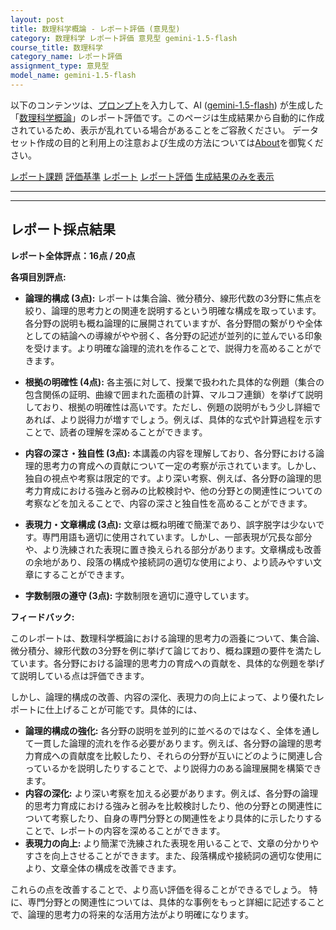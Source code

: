 ```yaml
---
layout: post
title: 数理科学概論 - レポート評価 (意見型)
category: 数理科学 レポート評価 意見型 gemini-1.5-flash
course_title: 数理科学
category_name: レポート評価
assignment_type: 意見型
model_name: gemini-1.5-flash
---
```


以下のコンテンツは、[プロンプト](http://127.0.0.1:8000/generated/数理科学/gemini-1.5-flash/prompt_レポート評価-意見型.md)を入力して、AI ([gemini-1.5-flash](contents/gemini-1.5-flash)) が生成した「[数理科学概論](/contents/数理科学/)」のレポート評価です。このページは生成結果から自動的に作成されているため、表示が乱れている場合があることをご容赦ください。
データセット作成の目的と利用上の注意および生成の方法については[About](/About)を御覧ください。

[レポート課題](../レポート課題-意見型)
[評価基準](../評価基準-意見型)
[レポート](../レポート-意見型)
[レポート評価](../レポート評価-意見型)
[生成結果のみを表示](http://127.0.0.1:8000/generated/数理科学/gemini-1.5-flash/レポート評価-意見型.md)
  

***
***
  
## レポート採点結果

**レポート全体評点：16点 / 20点**

**各項目別評点:**

* **論理的構成 (3点):** レポートは集合論、微分積分、線形代数の3分野に焦点を絞り、論理的思考力との関連を説明するという明確な構成を取っています。各分野の説明も概ね論理的に展開されていますが、各分野間の繋がりや全体としての結論への導線がやや弱く、各分野の記述が並列的に並んでいる印象を受けます。より明確な論理的流れを作ることで、説得力を高めることができます。

* **根拠の明確性 (4点):** 各主張に対して、授業で扱われた具体的な例題（集合の包含関係の証明、曲線で囲まれた面積の計算、マルコフ連鎖）を挙げて説明しており、根拠の明確性は高いです。ただし、例題の説明がもう少し詳細であれば、より説得力が増すでしょう。例えば、具体的な式や計算過程を示すことで、読者の理解を深めることができます。

* **内容の深さ・独自性 (3点):** 本講義の内容を理解しており、各分野における論理的思考力の育成への貢献について一定の考察が示されています。しかし、独自の視点や考察は限定的です。より深い考察、例えば、各分野の論理的思考力育成における強みと弱みの比較検討や、他の分野との関連性についての考察などを加えることで、内容の深さと独自性を高めることができます。

* **表現力・文章構成 (3点):** 文章は概ね明確で簡潔であり、誤字脱字は少ないです。専門用語も適切に使用されています。しかし、一部表現が冗長な部分や、より洗練された表現に置き換えられる部分があります。文章構成も改善の余地があり、段落の構成や接続詞の適切な使用により、より読みやすい文章にすることができます。

* **字数制限の遵守 (3点):** 字数制限を適切に遵守しています。


**フィードバック:**

このレポートは、数理科学概論における論理的思考力の涵養について、集合論、微分積分、線形代数の3分野を例に挙げて論じており、概ね課題の要件を満たしています。各分野における論理的思考力の育成への貢献を、具体的な例題を挙げて説明している点は評価できます。

しかし、論理的構成の改善、内容の深化、表現力の向上によって、より優れたレポートに仕上げることが可能です。具体的には、

* **論理的構成の強化:** 各分野の説明を並列的に並べるのではなく、全体を通して一貫した論理的流れを作る必要があります。例えば、各分野の論理的思考力育成への貢献度を比較したり、それらの分野が互いにどのように関連し合っているかを説明したりすることで、より説得力のある論理展開を構築できます。
* **内容の深化:**  より深い考察を加える必要があります。例えば、各分野の論理的思考力育成における強みと弱みを比較検討したり、他の分野との関連性について考察したり、自身の専門分野との関連性をより具体的に示したりすることで、レポートの内容を深めることができます。
* **表現力の向上:**  より簡潔で洗練された表現を用いることで、文章の分かりやすさを向上させることができます。また、段落構成や接続詞の適切な使用により、文章全体の構成を改善できます。


これらの点を改善することで、より高い評価を得ることができるでしょう。  特に、専門分野との関連性については、具体的な事例をもっと詳細に記述することで、論理的思考力の将来的な活用方法がより明確になります。
